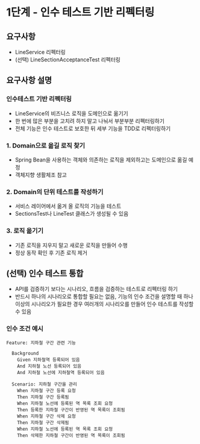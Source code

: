 # 1단계 - 인수 테스트 기반 리펙터링

## 요구사항

* LineService 리펙터링
* (선택) LineSectionAcceptanceTest 리펙터링

## 요구사항 설명

### 인수테스트 기반 리펙터링

* LineService의 비즈니스 로직을 도메인으로 옮기기
* 한 번에 많은 부분을 고치려 하지 말고 나눠서 부분부분 리펙터링하기
* 전체 기능은 인수 테스트로 보호한 뒤 세부 기능을 TDD로 리펙터링하기

### 1. Domain으로 옮길 로직 찾기

* Spring Bean을 사용하는 객체와 의존하는 로직을 제외하고는 도메인으로 옮길 예정
* 객체지향 생활체조 참고

### 2. Domain의 단위 테스트를 작성하기

* 서비스 레이어에서 옮겨 올 로직의 기능을 테스트
* SectionsTest나 LineTest 클래스가 생성될 수 있음

### 3. 로직 옮기기

* 기존 로직을 지우지 말고 새로운 로직을 만들어 수행
* 정상 동작 확인 후 기존 로직 제거

## (선택) 인수 테스트 통합

* API를 검증하기 보다는 시나리오, 흐름을 검증하는 테스트로 리펙터링 하기
* 반드시 하나의 시나리오로 통합할 필요는 없음, 기능의 인수 조건을 설명할 때 하나 이상의 시나리오가 필요한 경우 여러개의 시나리오를 만들어 인수 테스트를 작성할 수 있음

### 인수 조건 예시

``` 
Feature: 지하철 구간 관련 기능

  Background 
    Given 지하철역 등록되어 있음
    And 지하철 노선 등록되어 있음
    And 지하철 노선에 지하철역 등록되어 있음

  Scenario: 지하철 구간을 관리
    When 지하철 구간 등록 요청
    Then 지하철 구간 등록됨
    When 지하철 노선에 등록된 역 목록 조회 요청
    Then 등록한 지하철 구간이 반영된 역 목록이 조회됨
    When 지하철 구간 삭제 요청
    Then 지하철 구간 삭제됨
    When 지하철 노선에 등록된 역 목록 조회 요청
    Then 삭제한 지하철 구간이 반영된 역 목록이 조회됨

```